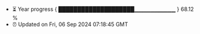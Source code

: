 - ⏳ Year progress { ████████████████████▁▁▁▁▁▁▁▁▁▁ } 68.12 %
- ⏰ Updated on Fri, 06 Sep 2024 07:18:45 GMT

